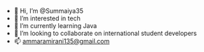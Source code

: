 - 👋 Hi, I’m @Summaiya35
- 👀 I’m interested in tech
- 🌱 I’m currently learning Java
- 💞️ I’m looking to collaborate on international student developers
- 📫 ammaramirani135@gmail.com

<!---
Summaiya35/Summaiya35 is a ✨ special ✨ repository because its `README.md` (this file) appears on your GitHub profile.
You can click the Preview link to take a look at your changes.
--->

